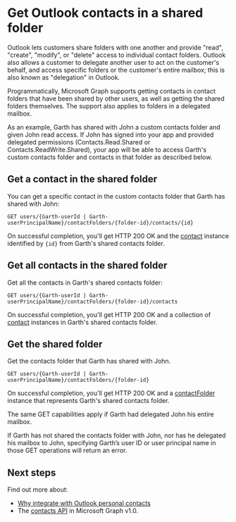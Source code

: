 # Get Outlook contacts in a shared folder

Outlook lets customers share folders with one another and provide "read", "create", "modify", or "delete" access to individual contact folders. Outlook also allows a customer to delegate another user to act on the customer's behalf, and access specific folders or the customer's entire mailbox; this is also 
known as "delegation" in Outlook.

Programmatically, Microsoft Graph supports getting contacts in contact folders that have been shared by other users, as well as getting the shared folders themselves. The support also applies to folders in a delegated mailbox.

As an example, Garth has shared with John a custom contacts folder and given John read access. If John has signed into your app and provided delegated permissions (Contacts.Read.Shared or Contacts.ReadWrite.Shared), your app will be able to access Garth's custom contacts folder and contacts in that folder as described below.

## Get a contact in the shared folder

You can get a specific contact in the custom contacts folder that Garth has shared with John:

<!-- { "blockType": "ignored" } -->
```http
GET users/{Garth-userId | Garth-userPrincipalName}/contactFolders/{folder-id}/contacts/{id}
```

On successful completion, you'll get HTTP 200 OK and the [contact](../api-reference/v1.0/resources/contact.md) instance identified by `{id}` from Garth's shared contacts folder.

## Get all contacts in the shared folder

Get all the contacts in Garth's shared contacts folder:

<!-- { "blockType": "ignored" } -->
```http
GET users/{Garth-userId | Garth-userPrincipalName}/contactFolders/{folder-id}/contacts
```

On successful completion, you'll get HTTP 200 OK and a collection of [contact](../api-reference/v1.0/resources/contact.md) instances in Garth's shared contacts folder.

## Get the shared folder

Get the contacts folder that Garth has shared with John.

<!-- { "blockType": "ignored" } -->
```http
GET users/{Garth-userId | Garth-userPrincipalName}/contactFolders/{folder-id}
```

On successful completion, you'll get HTTP 200 OK and a [contactFolder](../api-reference/v1.0/resources/contactfolder.md) instance that represents Garth's shared contacts folder.

The same GET capabilities apply if Garth had delegated John his entire mailbox.

If Garth has not shared the contacts folder with John, nor has he delegated his mailbox to John, specifying Garth’s user ID or user principal name in those GET operations will return an error. 


## Next steps

Find out more about:

- [Why integrate with Outlook personal contacts](outlook-contacts-concept-overview.md)
- The [contacts API](../api-reference/v1.0/resources/contact.md) in Microsoft Graph v1.0.